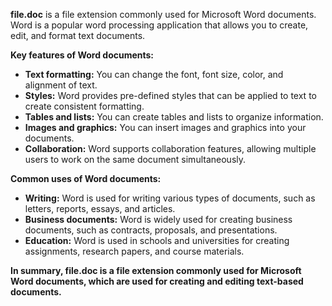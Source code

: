 **file.doc** is a file extension commonly used for Microsoft Word documents. Word is a popular word processing application that allows you to create, edit, and format text documents.

**Key features of Word documents:**

- **Text formatting:** You can change the font, font size, color, and alignment of text.
- **Styles:** Word provides pre-defined styles that can be applied to text to create consistent formatting.
- **Tables and lists:** You can create tables and lists to organize information.
- **Images and graphics:** You can insert images and graphics into your documents.
- **Collaboration:** Word supports collaboration features, allowing multiple users to work on the same document simultaneously.

**Common uses of Word documents:**

- **Writing:** Word is used for writing various types of documents, such as letters, reports, essays, and articles.
- **Business documents:** Word is widely used for creating business documents, such as contracts, proposals, and presentations.
- **Education:** Word is used in schools and universities for creating assignments, research papers, and course materials.

**In summary, file.doc is a file extension commonly used for Microsoft Word documents, which are used for creating and editing text-based documents.**